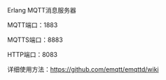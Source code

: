 Erlang MQTT消息服务器

MQTT端口：1883

MQTTS端口：8883

HTTP端口：8083

详细使用方法：https://github.com/emqtt/emqttd/wiki